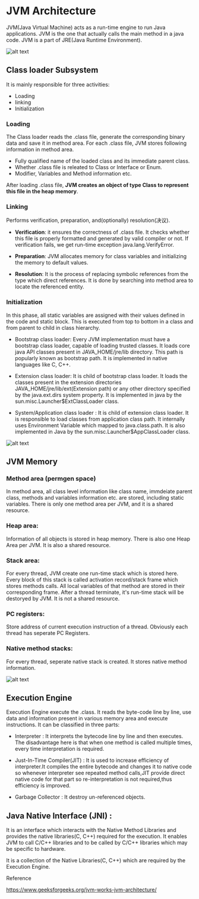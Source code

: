 # JVM Architecture

JVM(Java Virtual Machine) acts as a run-time engine to run Java applications. JVM is the one that actually calls the main method in a java code. JVM is a part of JRE(Java Runtime Environment).

![alt text][JVM]

[JVM]: https://media.geeksforgeeks.org/wp-content/uploads/jvm-3.jpg


## Class loader Subsystem

It is mainly responsible for three activities:

* Loading 
* linking
* Initialization

### Loading

The Class loader reads the .class file, generate the corresponding binary data and save it in method area. For each .class file, JVM stores following information in method area.

* Fully qualified name of the loaded class and its immediate parent class.
* Whether .class file is releated to Class or Interface or Enum.
* Modifier, Variables and Method information etc. 

After loading .class file, **JVM creates an object of type Class to represent this file in the heap memory**. 

### Linking

Performs verification, preparation, and(optionally) resolution(决议).

* **Verification**: it ensures the correctness of .class file. It checks whether this file is properly formatted and generated by valid compiler or not. If verification fails, we get run-time exception java.lang.VerifyError.

* **Preparation**: JVM allocates memory for class variables and initializing the memory to default values.

* **Resolution**: It is the process of replacing symbolic references from the type which direct references. It is done by searching into method area to locate the referenced entity.

### Initialization

In this phase, all static variables are assigned with their values defined in the code and static block. This is executed from top to bottom in a class and from parent to child in class hierarchy. 

* Bootstrap class loader: Every JVM implementation must have a bootstrap class loader, capable of loading trusted classes. It loads core java API classes present in JAVA_HOME/jre/lib directory. This path is popularly known as bootstrap path. It is implemented in native languages like C, C++.

* Extension class loader: It is child of bootstrap class loader. It loads the classes present in the extension directories JAVA_HOME/jre/lib/ext(Extension path) or any other directory specified by the java.ext.dirs system property. It is implemented in java by the sun.misc.Launcher$ExtClassLoader class.

* System/Application class loader : It is child of extension class loader. It is responsible to load classes from application class path. It internally uses Environment Variable which mapped to java.class.path. It is also implemented in Java by the sun.misc.Launcher$AppClassLoader class.

![alt text][loader]

[loader]: https://media.geeksforgeeks.org/wp-content/uploads/jvmclassloader.jpg


## JVM Memory

### Method area (permgen space)

In method area, all class level information like class name, immdeiate parent class, methods and variables information etc. are stored, including static variables. There is only one method area per JVM, and it is a shared resource. 

### Heap area:

Information of all objects is stored in heap memory. There is also one Heap Area per JVM. It is also a shared resource.

### Stack area:

For every thread, JVM create one run-time stack which is stored here. Every block of this stack is called activation record/stack frame which stores methods calls. All local variables of that method are stored in their corresponding frame. After a thread terminate, it's run-time stack will be destoryed by JVM. It is not a shared resource.

### PC registers:

Store address of current execution instruction of a thread. Obviously each thread has seperate PC Registers.

### Native method stacks:

For every thread, seperate native stack is created. It stores native method information.

![alt text][memory]

[memory]: https://media.geeksforgeeks.org/wp-content/uploads/jvm-memory-2.jpg


## Execution Engine

Execution Engine execute the .class. It reads the byte-code line by line, use data and information present in various memory area and execute instructions. It can be classified in three parts:

* Interpreter : It interprets the bytecode line by line and then executes. The disadvantage here is that when one method is called multiple times, every time interpretation is required.

* Just-In-Time Compiler(JIT) : It is used to increase efficiency of interpreter.It compiles the entire bytecode and changes it to native code so whenever interpreter see repeated method calls,JIT provide direct native code for that part so re-interpretation is not required,thus efficiency is improved.

* Garbage Collector : It destroy un-referenced objects.

## Java Native Interface (JNI) :

It is an interface which interacts with the Native Method Libraries and provides the native libraries(C, C++) required for the execution. It enables JVM to call C/C++ libraries and to be called by C/C++ libraries which may be specific to hardware.

It is a collection of the Native Libraries(C, C++) which are required by the Execution Engine.

Reference

https://www.geeksforgeeks.org/jvm-works-jvm-architecture/